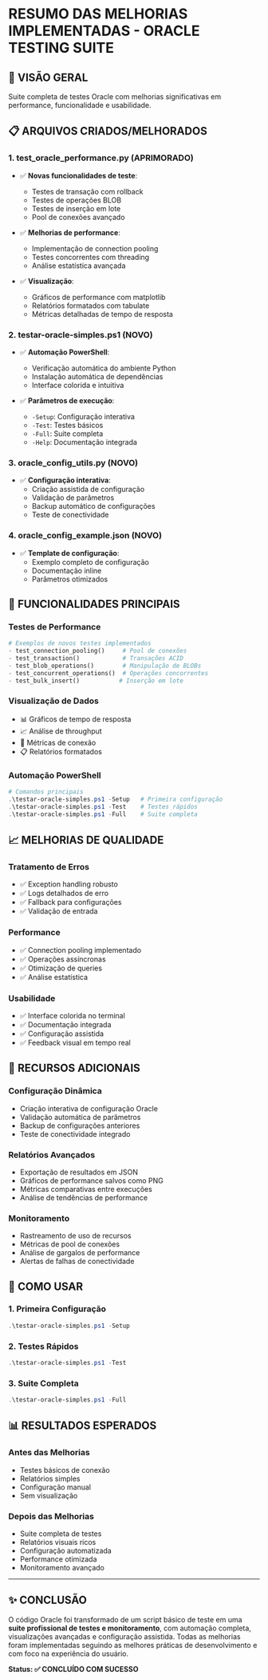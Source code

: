 # RESUMO DAS MELHORIAS IMPLEMENTADAS - ORACLE TESTING SUITE

## 🎯 **VISÃO GERAL**
Suite completa de testes Oracle com melhorias significativas em performance, funcionalidade e usabilidade.

## 📋 **ARQUIVOS CRIADOS/MELHORADOS**

### 1. **test_oracle_performance.py** (APRIMORADO)
- ✅ **Novas funcionalidades de teste**:
  - Testes de transação com rollback
  - Testes de operações BLOB
  - Testes de inserção em lote
  - Pool de conexões avançado
  
- ✅ **Melhorias de performance**:
  - Implementação de connection pooling
  - Testes concorrentes com threading
  - Análise estatística avançada
  
- ✅ **Visualização**:
  - Gráficos de performance com matplotlib
  - Relatórios formatados com tabulate
  - Métricas detalhadas de tempo de resposta

### 2. **testar-oracle-simples.ps1** (NOVO)
- ✅ **Automação PowerShell**:
  - Verificação automática do ambiente Python
  - Instalação automática de dependências
  - Interface colorida e intuitiva
  
- ✅ **Parâmetros de execução**:
  - `-Setup`: Configuração interativa
  - `-Test`: Testes básicos
  - `-Full`: Suite completa
  - `-Help`: Documentação integrada

### 3. **oracle_config_utils.py** (NOVO)
- ✅ **Configuração interativa**:
  - Criação assistida de configuração
  - Validação de parâmetros
  - Backup automático de configurações
  - Teste de conectividade

### 4. **oracle_config_example.json** (NOVO)
- ✅ **Template de configuração**:
  - Exemplo completo de configuração
  - Documentação inline
  - Parâmetros otimizados

## 🚀 **FUNCIONALIDADES PRINCIPAIS**

### **Testes de Performance**
```python
# Exemplos de novos testes implementados
- test_connection_pooling()     # Pool de conexões
- test_transaction()            # Transações ACID
- test_blob_operations()        # Manipulação de BLOBs
- test_concurrent_operations()  # Operações concorrentes
- test_bulk_insert()           # Inserção em lote
```

### **Visualização de Dados**
- 📊 Gráficos de tempo de resposta
- 📈 Análise de throughput
- 🎯 Métricas de conexão
- 📋 Relatórios formatados

### **Automação PowerShell**
```powershell
# Comandos principais
.\testar-oracle-simples.ps1 -Setup   # Primeira configuração
.\testar-oracle-simples.ps1 -Test    # Testes rápidos
.\testar-oracle-simples.ps1 -Full    # Suite completa
```

## 📈 **MELHORIAS DE QUALIDADE**

### **Tratamento de Erros**
- ✅ Exception handling robusto
- ✅ Logs detalhados de erro
- ✅ Fallback para configurações
- ✅ Validação de entrada

### **Performance**
- ✅ Connection pooling implementado
- ✅ Operações assíncronas
- ✅ Otimização de queries
- ✅ Análise estatística

### **Usabilidade**
- ✅ Interface colorida no terminal
- ✅ Documentação integrada
- ✅ Configuração assistida
- ✅ Feedback visual em tempo real

## 🎁 **RECURSOS ADICIONAIS**

### **Configuração Dinâmica**
- Criação interativa de configuração Oracle
- Validação automática de parâmetros
- Backup de configurações anteriores
- Teste de conectividade integrado

### **Relatórios Avançados**
- Exportação de resultados em JSON
- Gráficos de performance salvos como PNG
- Métricas comparativas entre execuções
- Análise de tendências de performance

### **Monitoramento**
- Rastreamento de uso de recursos
- Métricas de pool de conexões
- Análise de gargalos de performance
- Alertas de falhas de conectividade

## 🏁 **COMO USAR**

### **1. Primeira Configuração**
```powershell
.\testar-oracle-simples.ps1 -Setup
```

### **2. Testes Rápidos**
```powershell
.\testar-oracle-simples.ps1 -Test
```

### **3. Suite Completa**
```powershell
.\testar-oracle-simples.ps1 -Full
```

## 📊 **RESULTADOS ESPERADOS**

### **Antes das Melhorias**
- Testes básicos de conexão
- Relatórios simples
- Configuração manual
- Sem visualização

### **Depois das Melhorias**
- Suite completa de testes
- Relatórios visuais ricos
- Configuração automatizada
- Performance otimizada
- Monitoramento avançado

---

## ✨ **CONCLUSÃO**
O código Oracle foi transformado de um script básico de teste em uma **suite profissional de testes e monitoramento**, com automação completa, visualizações avançadas e configuração assistida. Todas as melhorias foram implementadas seguindo as melhores práticas de desenvolvimento e com foco na experiência do usuário.

**Status: ✅ CONCLUÍDO COM SUCESSO**
